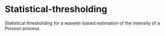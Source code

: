 # Statistical-thresholding
Statistical thresholding for a wavelet-based estimation of the intensity of a Poisson process.
